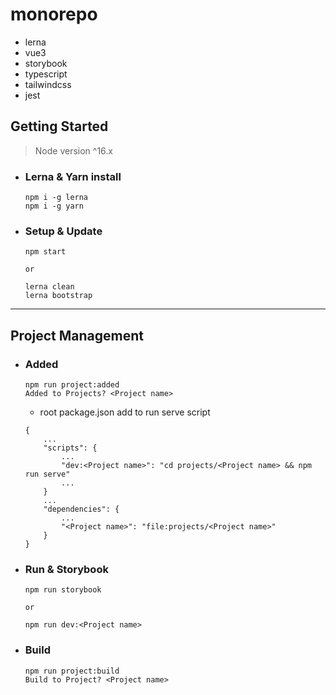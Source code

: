 # monorepo
- lerna
- vue3
- storybook
- typescript
- tailwindcss
- jest

## Getting Started
>Node version ^16.x
- ### Lerna & Yarn install
  ```
  npm i -g lerna
  npm i -g yarn
  ```
- ### Setup & Update
  ```
  npm start
    
  or
    
  lerna clean
  lerna bootstrap
  ```
---
## Project Management
- ### Added
    ```
    npm run project:added
    Added to Projects? <Project name>
    ```
    - root package.json add to run serve script
    ```
    {
        ...
        "scripts": {
            ...
            "dev:<Project name>": "cd projects/<Project name> && npm run serve"
            ...
        }
        ...
        "dependencies": {
            ...
            "<Project name>": "file:projects/<Project name>"
        }
    }
    ```
- ### Run & Storybook
    ```
    npm run storybook
    
    or
  
    npm run dev:<Project name>  
    ```
- ### Build
    ```
    npm run project:build
    Build to Project? <Project name>
    ```

